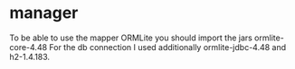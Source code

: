 # manager
 
To be able to use the mapper ORMLite you should import the jars ormlite-core-4.48
For the db connection I used additionally ormlite-jdbc-4.48 and h2-1.4.183.